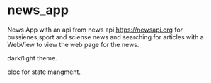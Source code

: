 # news_app

News App with an api from news api https://newsapi.org for bussienes,sport and sciense news and searching for articles with a WebView to view the web page for the news.

dark/light theme.

bloc for state mangment.
